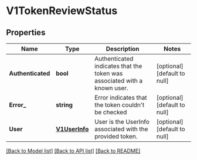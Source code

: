 # V1TokenReviewStatus

## Properties
Name | Type | Description | Notes
------------ | ------------- | ------------- | -------------
**Authenticated** | **bool** | Authenticated indicates that the token was associated with a known user. | [optional] [default to null]
**Error_** | **string** | Error indicates that the token couldn&#39;t be checked | [optional] [default to null]
**User** | [**V1UserInfo**](v1.UserInfo.md) | User is the UserInfo associated with the provided token. | [optional] [default to null]

[[Back to Model list]](../README.md#documentation-for-models) [[Back to API list]](../README.md#documentation-for-api-endpoints) [[Back to README]](../README.md)


